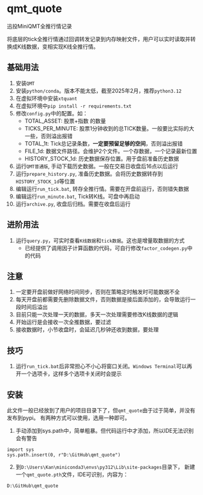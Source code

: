 # qmt_quote

迅投MiniQMT全推行情记录

将底层的tick全推行情通过回调转发记录到内存映射文件，用户可以实时读取并转换成K线数据，变相实现K线全推行情。

## 基础用法

1. 安装`QMT`
2. 安装`python/conda`。版本不能太低，截至2025年2月，推荐`python3.12`
3. 在虚拟环境中安装`xtquant`
4. 在虚拟环境中`pip install -r requirements.txt`
5. 修改`config.py`中的配置。如：
    - TOTAL_ASSET: 股票+指数 的数量
    - TICKS_PER_MINUTE: 股票1分钟收到的总TICK数量。一般要比实际的大一些，否则溢出报错
    - TOTAL_1t: Tick总记录条数，**一定要预留足够的空间**，否则溢出报错
    - FILE_1d: 数据文件路径。会维护2个文件。一个存数据，一个记录最新位置
    - HISTORY_STOCK_1d: 历史数据保存位置。用于盘前准备历史数据
6. 运行`QMT普通版`, 手动下载历史数据。一般在交易日收盘后16点以后运行
7. 运行`prepare_history.py`, 准备历史数据。会将历史数据转存到`HISTORY_STOCK_1d`等位置
8. 编辑运行`run_tick.bat`, 转存全推行情。需要在开盘前运行，否则错失数据
9. 编辑运行`run_minute.bat`, Tick转K线。可盘中再启动
10. 运行`archive.py`, 收盘后归档。需要在收盘后运行

## 进阶用法

1. 运行`query.py`，可实时查看`K线数据`和`tick数据`。这也是增量取数据的方式
    - 已经提供了调用因子计算函数的代码，可自行修改`factor_codegen.py`中的代码

## 注意

1. 一定要开盘前做好网络时间同步，否则在策略定时触发时可能数据不全
2. 每天开盘前都需要先删除数据文件，否则数据是接后面添加的，会导致运行一段时间后溢出
3. 目前只能一次处理一天的数据，多天一次处理需要修改K线数据的逻辑
4. 开始运行是会接收一次全推数据，要过滤
5. 接收数据时，小节收盘时，会延迟几秒钟还收到数据，要处理

## 技巧

1. 运行`run_tick.bat`后非常担心不小心将窗口关闭。`Windows Terminal`可以再开一个选项卡，这样多个选项卡关闭时会提示

## 安装

此文件一般已经放到了用户的项目目录下了，但`qmt_quote`由于过于简单，并没有发布到pypi。
有两种方式可以使用，选用一种即可。

1. 手动添加到sys.path中，简单粗暴。但代码运行中才添加，所以IDE无法识别会有警告

```
import sys
sys.path.insert(0, r"D:\GitHub\qmt_quote")
```

2. 到`D:\Users\Kan\miniconda3\envs\py312\Lib\site-packages`目录下，
   新建一个`qmt_quote.pth`文件，IDE可识别，内容为：

```
D:\GitHub\qmt_quote
```
